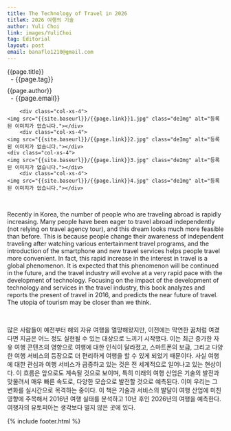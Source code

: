 ```yaml
---
title: The Technology of Travel in 2026
titleK: 2026 여행의 기술
author: Yuli Choi
link: images/YuliChoi
tag: Editorial
layout: post
email: banaflo1210@gmail.com
---	
```


<div class="container">

<div class="deDep">
{{page.title}}<br>
<p style="font-size:15px; margin:0px; padding:0px 0px 0px 8px; margin:0px 0px 8px 0px;">- {{page.tag}}</p>
{{page.author}}<br>
<p style="font-size:15px; margin:0px; padding:0px 0px 0px 8px;">- {{page.email}}</p>
</div>


<div class="row" class="imgcolor">
	
		<div class="col-xs-4">
	<img src="{{site.baseurl}}/{{page.link}}1.jpg" class="deImg" alt="등록된 이미지가 없습니다."></div>
		<div class="col-xs-4">
	<img src="{{site.baseurl}}/{{page.link}}2.jpg" class="deImg" alt="등록된 이미지가 없습니다."></div>
	<div class="col-xs-4">
	<img src="{{site.baseurl}}/{{page.link}}3.jpg" class="deImg" alt="등록된 이미지가 없습니다."></div>
		<div class="col-xs-4">
	<img src="{{site.baseurl}}/{{page.link}}4.jpg" class="deImg" alt="등록된 이미지가 없습니다."></div>
	
</div>
<br>

<div class="det lato">



Recently in Korea, the number of people who are traveling abroad is rapidly increasing. Many people have been eager to travel abroad independently (not relying on travel agency tour), and this dream looks much more feasible than before. This is because people change their awareness of independent traveling after watching various entertainment travel programs, and the introduction of the smartphone and new travel services helps people travel more convenient. In fact, this rapid increase in the interest in travel is a global phenomenon. It is expected that this phenomenon will be continued in the future, and the travel industry will evolve at a very rapid pace with the development of technology. Focusing on the impact of the development of technology and services in the travel industry, this book analyzes and reports the present of travel in 2016, and predicts the near future of travel. The utopia of tourism may be closer than we think. 



</div>

<br>

<div class="noto">

많은 사람들이 예전부터 해외 자유 여행을 열망해왔지만, 이전에는 막연한 꿈처럼 여겼다면 지금은 어느 정도 실현될 수 있는 대상으로 느끼기 시작했다. 이는 최근 증가한 자유 여행 콘텐츠의 영향으로 여행에 대한 인식이 달라졌고, 스마트폰의 보급, 그리고 다양한 여행 서비스의 등장으로 더 편리하게 여행을 할 수 있게 되었기 때문이다. 사실 여행에 대한 관심과 여행 서비스가 급증하고 있는 것은 전 세계적으로 일어나고 있는 현상이다. 이 흐름은 앞으로도 계속될 것으로 보이며, 특히 미래의 여행 산업은 기술의 발전과 맞물려서 매우 빠른 속도로, 다양한 모습으로 발전할 것으로 예측된다. 이미 우리는 그 변화를 실시간으로 목격하는 중이다.
이 책은 기술과 서비스의 발달이 여행 산업에 미친 영향에 주목해서 2016년 여행 실태를 분석하고 10년 후인 2026년의 여행을 예측한다. 여행자의 유토피아는 생각보다 멀지 않은 곳에 있다.


</div>
 {% include footer.html %}
